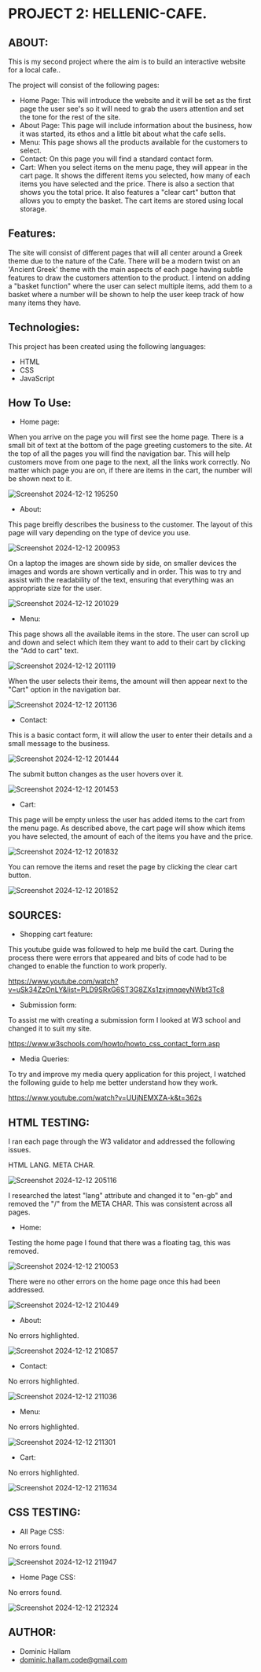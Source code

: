 PROJECT 2: HELLENIC-CAFE.
=========================
ABOUT:
------
This is my second project where the aim is to build an interactive website for a local cafe..

The project will consist of the following pages:
* Home Page: This will introduce the website and it will be set as the first page the user see's so it will need to grab the users attention and set the tone for the rest of the site.
* About Page: This page will include information about the business, how it was started, its ethos and a little bit about what the cafe sells.
* Menu: This page shows all the products available for the customers to select.
* Contact: On this page you will find a standard contact form.
* Cart: When you select items on the menu page, they will appear in the cart page. It shows the different items you selected, how many of each items you have selected and the price. There is also a section that shows you the total price. It also features a "clear cart" button that allows you to empty the basket. The cart items are stored using local storage.

Features:
---------
The site will consist of different pages that will all center around a Greek theme due to the nature of the Cafe. There will be a modern twist on an 'Ancient Greek' theme with the main aspects of each page having subtle features to draw the customers attention to the product. I intend on adding a "basket function" where the user can select multiple items, add them to a basket where a number will be shown to help the user keep track of how many items they have.

Technologies:
-------------
This project has been created using the following languages:
* HTML
* CSS
* JavaScript

How To Use:
-----------

+ Home page:

When you arrive on the page you will first see the home page. There is a small bit of text at the bottom of the page greeting customers to the site. At the top of all the pages you will find the navigation bar. This will help customers move from one page to the next, all the links work correctly. No matter which page you are on, if there are items in the cart, the number will be shown next to it.

![Screenshot 2024-12-12 195250](https://github.com/user-attachments/assets/8439b7b3-5e08-4a44-95dd-38539713683b)

+ About:

This page breifly describes the business to the customer. The layout of this page will vary depending on the type of device you use. 

![Screenshot 2024-12-12 200953](https://github.com/user-attachments/assets/2bb2e7f5-8f21-4835-be76-ead38c09ec5b)

On a laptop the images are shown side by side, on smaller devices the images and words are shown vertically and in order. This was to try and assist with the readability of the text, ensuring that everything was an appropriate size for the user.

![Screenshot 2024-12-12 201029](https://github.com/user-attachments/assets/d50a78fe-4574-488e-bb16-2402f624e520)

+ Menu:

This page shows all the available items in the store. The user can scroll up and down and select which item they want to add to their cart by clicking the "Add to cart" text. 

![Screenshot 2024-12-12 201119](https://github.com/user-attachments/assets/442a6796-e98a-493f-8d0e-41973b60494a)

When the user selects their items, the amount will then appear next to the "Cart" option in the navigation bar.

![Screenshot 2024-12-12 201136](https://github.com/user-attachments/assets/8bf0391e-a9de-438d-aa53-359972ee3bc4)

+ Contact:

This is a basic contact form, it will allow the user to enter their details and a small message to the business. 

![Screenshot 2024-12-12 201444](https://github.com/user-attachments/assets/7d7c519a-f7c1-4e6c-b523-2fada6d1cd9d)

The submit button changes as the user hovers over it.

![Screenshot 2024-12-12 201453](https://github.com/user-attachments/assets/952dadd7-7089-45fd-a063-41caaf251e57)

+ Cart:

This page will be empty unless the user has added items to the cart from the menu page. As described above, the cart page will show which items you have selected, the amount of each of the items you have and the price. 

![Screenshot 2024-12-12 201832](https://github.com/user-attachments/assets/d596d5c7-d779-4f2a-b2d2-d2800394b16c)

You can remove the items and reset the page by clicking the clear cart button.

![Screenshot 2024-12-12 201852](https://github.com/user-attachments/assets/5c2db4fb-57c1-43c3-91c9-108c3f887885)


SOURCES:
--------

+ Shopping cart feature:

This youtube guide was followed to help me build the cart. During the process there were errors that appeared and bits of code had to be changed to enable the function to work properly.

https://www.youtube.com/watch?v=uSk34ZzOnLY&list=PLD9SRxG6ST3G8ZXs1zxjmnqeyNWbt3Tc8 

+ Submission form:

To assist me with creating a submission form I looked at W3 school and changed it to suit my site.

https://www.w3schools.com/howto/howto_css_contact_form.asp

+ Media Queries:

To try and improve my media query application for this project, I watched the following guide to help me better understand how they work.

https://www.youtube.com/watch?v=UUjNEMXZA-k&t=362s 

HTML TESTING:
--------

I ran each page through the W3 validator and addressed the following issues.

HTML LANG.
META CHAR.

![Screenshot 2024-12-12 205116](https://github.com/user-attachments/assets/f5f8c4fb-9688-4292-bb7c-851f0ae43a4d)

I researched the latest "lang" attribute and changed it to "en-gb" and removed the "/" from the META CHAR. This was consistent across all pages.

+ Home:

Testing the home page I found that there was a floating </div> tag, this was removed.

![Screenshot 2024-12-12 210053](https://github.com/user-attachments/assets/b9f20ac0-fc62-4210-8ba1-e800943fd7f1)

There were no other errors on the home page once this had been addressed.

![Screenshot 2024-12-12 210449](https://github.com/user-attachments/assets/598df4ab-1945-468e-9689-af7bc4ede335)

+ About:

No errors highlighted.

![Screenshot 2024-12-12 210857](https://github.com/user-attachments/assets/9ec33cb8-6c01-40d3-8562-c8cd89558c80)

+ Contact:

No errors highlighted.

![Screenshot 2024-12-12 211036](https://github.com/user-attachments/assets/3eb32c3e-3624-4efb-a2bf-bed206ce1c21)

+ Menu:

No errors highlighted.

![Screenshot 2024-12-12 211301](https://github.com/user-attachments/assets/83e68008-5ccb-43a4-9dd7-96c29a0d2fa9)

+ Cart:

No errors highlighted.

![Screenshot 2024-12-12 211634](https://github.com/user-attachments/assets/a83596ff-a030-4408-9cd3-9d3a40b0e6d6)

CSS TESTING:
------------

+ All Page CSS:

No errors found.

![Screenshot 2024-12-12 211947](https://github.com/user-attachments/assets/9e33501c-8b2c-4a32-990c-dfdbc8e30ba5)

+ Home Page CSS:

No errors found.

![Screenshot 2024-12-12 212324](https://github.com/user-attachments/assets/05818414-d5de-4445-9097-d05f11fadf9d)




AUTHOR:
--------

+ Dominic Hallam
+ dominic.hallam.code@gmail.com
